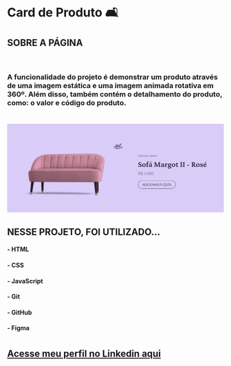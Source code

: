 # __Card de Produto 🛋__

## __SOBRE A PÁGINA__
<br>

### A funcionalidade do projeto é demonstrar um produto através de uma imagem estática e uma imagem animada rotativa em 360º. Além disso, também contém o detalhamento do produto, como: o valor e código do produto.

#

![preview](preview.png)

## __NESSE PROJETO, FOI UTILIZADO...__

#### - HTML
#### - CSS
#### - JavaScript
#### - Git
#### - GitHub
#### - Figma

#

## [__Acesse meu perfil no Linkedin aqui__](https://www.linkedin.com/in/tthayza-oliveira/)

